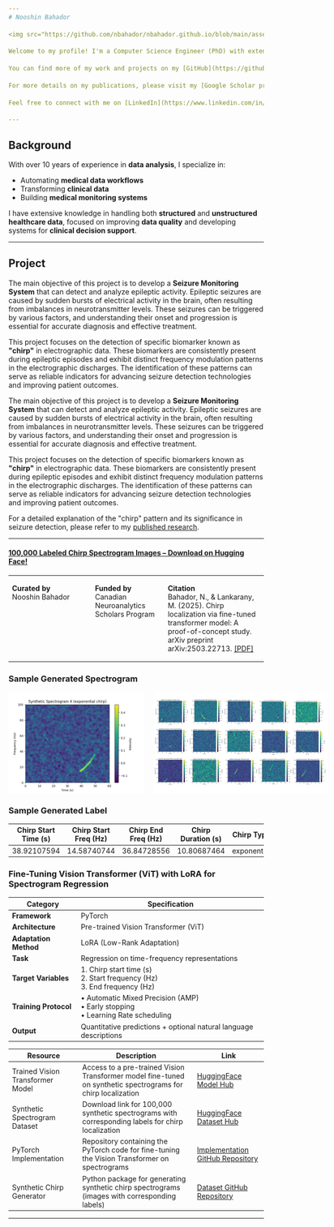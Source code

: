 ```yaml
---
# Nooshin Bahador

<img src="https://github.com/nbahador/nbahador.github.io/blob/main/assets/img/image.jpg?raw=true" width="150" alt="Nooshin Bahador Logo"/>
  
Welcome to my profile! I'm a Computer Science Engineer (PhD) with extensive experience in data analysis, especially in the healthcare industry.

You can find more of my work and projects on my [GitHub](https://github.com/nbahador).  

For more details on my publications, please visit my [Google Scholar profile](https://scholar.google.com/citations?hl=en&user=8TGM83oAAAAJ&view_op=list_works).

Feel free to connect with me on [LinkedIn](https://www.linkedin.com/in/nooshin-b-30348950/).

---
```


## Background

With over 10 years of experience in **data analysis**, I specialize in:

- Automating **medical data workflows**
- Transforming **clinical data**
- Building **medical monitoring systems**

I have extensive knowledge in handling both **structured** and **unstructured healthcare data**, focused on improving **data quality** and developing systems for **clinical decision support**.

---

## Project

The main objective of this project is to develop a **Seizure Monitoring System** that can detect and analyze epileptic activity. Epileptic seizures are caused by sudden bursts of electrical activity in the brain, often resulting from imbalances in neurotransmitter levels. These seizures can be triggered by various factors, and understanding their onset and progression is essential for accurate diagnosis and effective treatment.
 
This project focuses on the detection of specific biomarker known as **"chirp"** in electrographic data. These biomarkers are consistently present during epileptic episodes and exhibit distinct frequency modulation patterns in the electrographic discharges. The identification of these patterns can serve as reliable indicators for advancing seizure detection technologies and improving patient outcomes.

The main objective of this project is to develop a **Seizure Monitoring System** that can detect and analyze epileptic activity. Epileptic seizures are caused by sudden bursts of electrical activity in the brain, often resulting from imbalances in neurotransmitter levels. These seizures can be triggered by various factors, and understanding their onset and progression is essential for accurate diagnosis and effective treatment.

This project focuses on the detection of specific biomarkers known as **"chirp"** in electrographic data. These biomarkers are consistently present during epileptic episodes and exhibit distinct frequency modulation patterns in the electrographic discharges. The identification of these patterns can serve as reliable indicators for advancing seizure detection technologies and improving patient outcomes.

For a detailed explanation of the "chirp" pattern and its significance in seizure detection, please refer to my [published research](https://www.biorxiv.org/content/biorxiv/early/2024/10/29/2024.10.29.620811.full.pdf).

---

#### [100,000 Labeled Chirp Spectrogram Images – Download on Hugging Face!](https://huggingface.co/datasets/nubahador/ChirpLoc100K___A_Synthetic_Spectrogram_Dataset_for_Chirp_Localization/blob/main/README.md)

<table>
<tr>
<td style="vertical-align: top; width: 25%">
  
**Curated by**  
Nooshin Bahador

</td>
<td style="vertical-align: top; width: 20%">
  
**Funded by**  
Canadian Neuroanalytics Scholars Program

</td>
<td style="vertical-align: top; width: 30%">
  
**Citation**  
Bahador, N., & Lankarany, M. (2025). Chirp localization via fine-tuned transformer model: A proof-of-concept study. arXiv preprint arXiv:2503.22713. [[PDF]](https://arxiv.org/pdf/2503.22713)

</td>
</tr>
</table>


### Sample Generated Spectrogram

<div style="display: flex; justify-content: space-between; gap: 20px;">
    <img src="https://github.com/nbahador/chirp_spectrogram_generator/blob/main/Usage_Example/spectrogram_4.png" alt="Sample Generated Spectrogram" width="300" height="200" />
    <img src="https://github.com/nbahador/chirp_spectrogram_generator/blob/main/Usage_Example/Samples.jpg" alt="Sample Generated Spectrograms" width="400" height="200" />
</div>

### Sample Generated Label

| Chirp Start Time (s) | Chirp Start Freq (Hz) | Chirp End Freq (Hz) | Chirp Duration (s) | Chirp Type   |
|----------------------|-----------------------|---------------------|--------------------|--------------|
| 38.92107594          | 14.58740744           | 36.84728556         | 10.80687464        | exponential  |


### Fine-Tuning Vision Transformer (ViT) with LoRA for Spectrogram Regression

| Category              | Specification                                                                                     |
|-----------------------|---------------------------------------------------------------------------------------------------|
| **Framework**         | PyTorch                                                                                          |
| **Architecture**      | Pre-trained Vision Transformer (ViT)                                                             |
| **Adaptation Method** | LoRA (Low-Rank Adaptation)                                                                        |
| **Task**             | Regression on time-frequency representations                                                      |
| **Target Variables**  | 1. Chirp start time (s)<br>2. Start frequency (Hz)<br>3. End frequency (Hz)                   |
| **Training Protocol** | • Automatic Mixed Precision (AMP)<br>• Early stopping<br>• Learning Rate scheduling              |
| **Output**           | Quantitative predictions + optional natural language descriptions                                 |


| Resource | Description | Link |
|----------|-------------|------|
| Trained Vision Transformer Model | Access to a pre-trained Vision Transformer model fine-tuned on synthetic spectrograms for chirp localization | [HuggingFace Model Hub](https://huggingface.co/nubahador/Fine_Tuned_Transformer_Model_for_Chirp_Localization/tree/main) |
| Synthetic Spectrogram Dataset | Download link for 100,000 synthetic spectrograms with corresponding labels for chirp localization | [HuggingFace Dataset Hub](https://huggingface.co/datasets/nubahador/ChirpLoc100K___A_Synthetic_Spectrogram_Dataset_for_Chirp_Localization/tree/main) |
| PyTorch Implementation | Repository containing the PyTorch code for fine-tuning the Vision Transformer on spectrograms | [Implementation GitHub Repository](https://github.com/nbahador/Train_Spectrogram_Transformer) |
| Synthetic Chirp Generator | Python package for generating synthetic chirp spectrograms (images with corresponding labels) | [Dataset GitHub Repository](https://github.com/nbahador/chirp_spectrogram_generator) |

---


